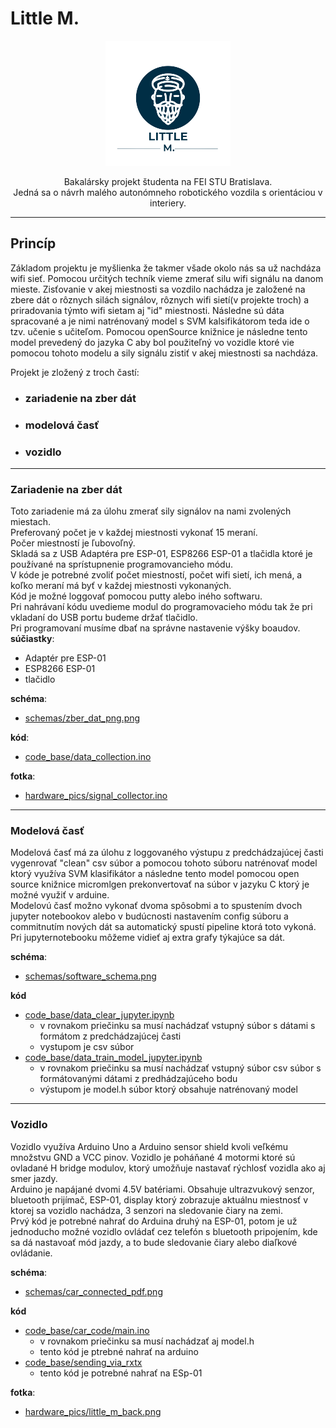 # **Little M.**
<div style="text-align:center">
    <img src="presentation/little_m_logo_no_bg.png"/>

Bakalársky projekt študenta na FEI STU Bratislava.<br> Jedná sa o návrh malého autonómneho robotického vozdila s orientáciou v interiery.
</div>

---

## **Princíp**
Základom projektu je myšlienka že takmer všade okolo nás sa už nachdáza wifi sieť. Pomocou určitých techník vieme zmerať silu wifi signálu na danom mieste.
Zisťovanie v akej miestnosti sa vozdilo nachádza je založené na zbere dát o rôznych silách signálov, rôznych wifi sietí(v projekte troch) a priradovania týmto wifi sietam aj "id" miestnosti. Následne sú dáta spracované a je nimi natrénovaný model s SVM kalsifikátorom teda ide o tzv. učenie s učiteľom. Pomocou openSource knižnice je následne tento model prevedený do jazyka C aby bol použiteľný vo vozidle ktoré vie pomocou tohoto modelu a sily signálu zistiť v akej miestnosti sa nachdáza.

Projekt je zložený z troch častí: 
- ### zariadenie na zber dát

- ### modelová časť
- ### vozidlo
---
### **Zariadenie na zber dát**
Toto zariadenie má za úlohu zmerať sily signálov na nami zvolených miestach.\
Preferovaný počet je v každej miestnosti vykonať 15 meraní.\
Počer miestností je ľubovoľný.\
Skladá sa z USB Adaptéra pre ESP-01, ESP8266 ESP-01 a tlačidla ktoré je používané na sprístupnenie programovancieho módu.\
V kóde je potrebné zvoliť počet miestností, počet wifi sietí, ich mená, a koľko meraní má byť v každej miestnosti vykonaných.\
Kód je možné loggovať pomocou putty alebo iného softwaru.\
Pri nahrávaní kódu uvedieme modul do programovacieho módu tak že pri vkladaní do USB portu budeme držať tlačidlo.\
Pri programovaní musíme dbať na správne nastavenie výšky boaudov.\
**súčiastky**:
- Adaptér pre ESP-01
- ESP8266 ESP-01
- tlačidlo

**schéma**: 
- [schemas/zber_dat_png.png](https://github.com/TvarozekRastislav/Little-M./blob/main/schemas/zber_dat_png.png)

**kód**:
- [code_base/data_collection.ino](https://github.com/TvarozekRastislav/Little-M./blob/main/code_base/data_collection/data_collection.ino)

**fotka**:
- [hardware_pics/signal_collector.ino](https://github.com/TvarozekRastislav/Little-M./blob/main/hardware_pics/signal_collector.png)

---
### **Modelová časť**

Modelová časť má za úlohu z loggovaného výstupu z predchádzajúcej časti vygenrovať "clean" csv súbor a pomocou tohoto súboru natrénovať model ktorý využíva SVM klasifikátor a následne tento model pomocou open source knižnice micromlgen prekonvertovať na súbor v jazyku C ktorý je možné využiť v arduine.\
Modelovú časť možno vykonať dvoma spôsobmi a to spustením dvoch jupyter notebookov alebo v budúcnosti nastavením config súboru a commitnutím nových dát sa automatický spustí pipeline ktorá toto vykoná.
Pri jupyternotebooku môžeme vidieť aj extra grafy týkajúce sa dát.

**schéma**:
- [schemas/software_schema.png](https://github.com/TvarozekRastislav/Little-M./blob/main/schemas/software_schema.PNG)

**kód**
- [code_base/data_clear_jupyter.ipynb](https://github.com/TvarozekRastislav/Little-M./blob/main/code_base/data_clear_jupyter.ipynb)
    - v rovnakom priečinku sa musí nachádzať vstupný súbor s dátami s formátom z predchádzajúcej časti
    - vystupom je csv súbor 
- [code_base/data_train_model_jupyter.ipynb](https://github.com/TvarozekRastislav/Little-M./blob/main/code_base/data_train_model_jupyter.ipynb)
    - v rovnakom priečinku sa musí nachádzať vstupný súbor csv súbor s formátovanými dátami z predhádzajúceho bodu
    - výstupom je model.h súbor ktorý obsahuje natrénovaný model

---
### **Vozidlo**
Vozidlo využíva Arduino Uno a Arduino sensor shield kvoli veľkému množstvu GND a VCC pinov. Vozidlo je poháňané 4 motormi ktoré sú ovladané H bridge modulov, ktorý umožňuje nastavať rýchlosť vozidla ako aj smer jazdy.\
 Arduino je napájané dvomi 4.5V batériami.
 Obsahuje ultrazvukový senzor, bluetooth prijímač, ESP-01, display ktorý zobrazuje aktuálnu miestnosť v ktorej sa vozidlo nachádza, 3 senzori na sledovanie čiary na zemi.\
 Prvý kód je potrebné nahrať do Arduina druhý na ESP-01, potom je už jednoducho možné vozidlo ovládať cez telefón s bluetooth pripojením, kde sa dá nastavoať mód jazdy, a to bude sledovanie čiary alebo diaľkové ovládanie.

 **schéma**:
- [schemas/car_connected_pdf.png](https://github.com/TvarozekRastislav/Little-M./blob/main/schemas/car_connected_pdf.pdf)

**kód**
- [code_base/car_code/main.ino](https://github.com/TvarozekRastislav/Little-M./blob/main/code_base/car_code/main/main.ino)
    - v rovnakom priečinku sa musí nachádzať aj model.h
    - tento kód je ptrebné nahrať na arduino
- [code_base/sending_via_rxtx](https://github.com/TvarozekRastislav/Little-M./blob/main/code_base/auto_wifi_signal_sender/sending_via_rxtx/sending_via_rxtx.ino)
    - tento kód je potrebné nahrať na ESp-01

**fotka**:
- [hardware_pics/little_m_back.png](https://github.com/TvarozekRastislav/Little-M./blob/main/hardware_pics/little_m_back.png)
